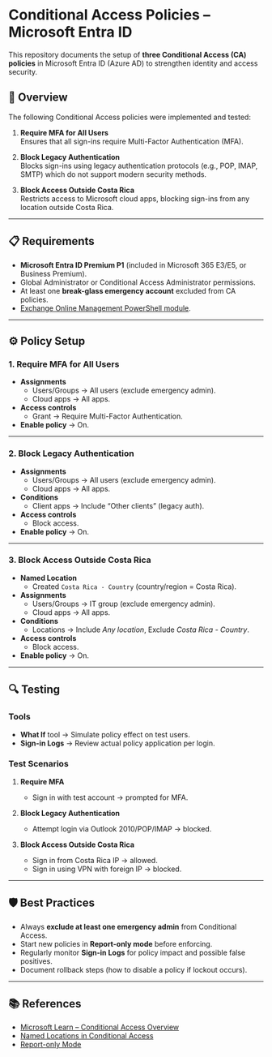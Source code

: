 # Conditional Access Policies – Microsoft Entra ID

This repository documents the setup of **three Conditional Access (CA) policies** in Microsoft Entra ID (Azure AD) to strengthen identity and access security.

## 🚀 Overview
The following Conditional Access policies were implemented and tested:

1. **Require MFA for All Users**  
   Ensures that all sign-ins require Multi-Factor Authentication (MFA).

2. **Block Legacy Authentication**  
   Blocks sign-ins using legacy authentication protocols (e.g., POP, IMAP, SMTP) which do not support modern security methods.

3. **Block Access Outside Costa Rica**  
   Restricts access to Microsoft cloud apps, blocking sign-ins from any location outside Costa Rica.

---

## 📋 Requirements
- **Microsoft Entra ID Premium P1** (included in Microsoft 365 E3/E5, or Business Premium).  
- Global Administrator or Conditional Access Administrator permissions.  
- At least one **break-glass emergency account** excluded from CA policies.  
- [Exchange Online Management PowerShell module](https://learn.microsoft.com/powershell/exchange/exchange-online-powershell-v2).

---

## ⚙️ Policy Setup

### 1. Require MFA for All Users
- **Assignments**  
  - Users/Groups → All users (exclude emergency admin).  
  - Cloud apps → All apps.  
- **Access controls**  
  - Grant → Require Multi-Factor Authentication.  
- **Enable policy** → On.

---

### 2. Block Legacy Authentication
- **Assignments**  
  - Users/Groups → All users (exclude emergency admin).  
  - Cloud apps → All apps.  
- **Conditions**  
  - Client apps → Include “Other clients” (legacy auth).  
- **Access controls**  
  - Block access.  
- **Enable policy** → On.

---

### 3. Block Access Outside Costa Rica
- **Named Location**  
  - Created `Costa Rica - Country` (country/region = Costa Rica).  
- **Assignments**  
  - Users/Groups → IT group (exclude emergency admin).  
  - Cloud apps → All apps.  
- **Conditions**  
  - Locations → Include *Any location*, Exclude *Costa Rica - Country*.  
- **Access controls**  
  - Block access.  
- **Enable policy** → On.

---

## 🔍 Testing

### Tools
- **What If** tool → Simulate policy effect on test users.  
- **Sign-in Logs** → Review actual policy application per login.  

### Test Scenarios
1. **Require MFA**  
   - Sign in with test account → prompted for MFA.  

2. **Block Legacy Authentication**  
   - Attempt login via Outlook 2010/POP/IMAP → blocked.  

3. **Block Access Outside Costa Rica**  
   - Sign in from Costa Rica IP → allowed.  
   - Sign in using VPN with foreign IP → blocked.  

---

## 🛡️ Best Practices
- Always **exclude at least one emergency admin** from Conditional Access.  
- Start new policies in **Report-only mode** before enforcing.  
- Regularly monitor **Sign-in Logs** for policy impact and possible false positives.  
- Document rollback steps (how to disable a policy if lockout occurs).  

---

## 📚 References
- [Microsoft Learn – Conditional Access Overview](https://learn.microsoft.com/entra/identity/conditional-access/overview)  
- [Named Locations in Conditional Access](https://learn.microsoft.com/entra/identity/conditional-access/location-condition)  
- [Report-only Mode](https://learn.microsoft.com/entra/identity/conditional-access/concept-conditional-access-report-only)  
